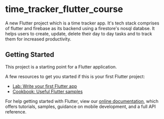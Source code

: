 # time_tracker_flutter_course

A new Flutter project which is a time tracker app. It's tech stack comprises of flutter and firebase as its backend using a firestore's nosql databse. It helps users to create, update, delete their day to day tasks and to track them for increased productivity. 

## Getting Started

This project is a starting point for a Flutter application.

A few resources to get you started if this is your first Flutter project:

- [Lab: Write your first Flutter app](https://flutter.dev/docs/get-started/codelab)
- [Cookbook: Useful Flutter samples](https://flutter.dev/docs/cookbook)

For help getting started with Flutter, view our
[online documentation](https://flutter.dev/docs), which offers tutorials,
samples, guidance on mobile development, and a full API reference.
